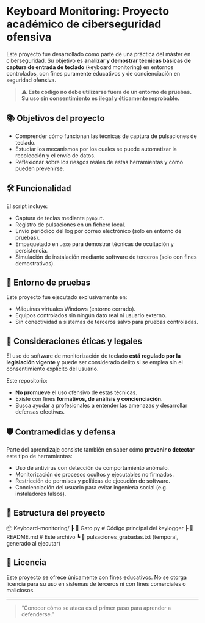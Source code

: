 # Keyboard Monitoring: Proyecto académico de ciberseguridad ofensiva

Este proyecto fue desarrollado como parte de una práctica del máster en ciberseguridad. Su objetivo es **analizar y demostrar técnicas básicas de captura de entrada de teclado** (keyboard monitoring) en entornos controlados, con fines puramente educativos y de concienciación en seguridad ofensiva.

> ⚠️ **Este código no debe utilizarse fuera de un entorno de pruebas. Su uso sin consentimiento es ilegal y éticamente reprobable.**

## 📚 Objetivos del proyecto

- Comprender cómo funcionan las técnicas de captura de pulsaciones de teclado.
- Estudiar los mecanismos por los cuales se puede automatizar la recolección y el envío de datos.
- Reflexionar sobre los riesgos reales de estas herramientas y cómo pueden prevenirse.

## 🛠️ Funcionalidad

El script incluye:

- Captura de teclas mediante `pynput`.
- Registro de pulsaciones en un fichero local.
- Envío periódico del log por correo electrónico (solo en entorno de pruebas).
- Empaquetado en `.exe` para demostrar técnicas de ocultación y persistencia.
- Simulación de instalación mediante software de terceros (solo con fines demostrativos).

## 🔬 Entorno de pruebas

Este proyecto fue ejecutado exclusivamente en:

- Máquinas virtuales Windows (entorno cerrado).
- Equipos controlados sin ningún dato real ni usuario externo.
- Sin conectividad a sistemas de terceros salvo para pruebas controladas.

## 🧭 Consideraciones éticas y legales

El uso de software de monitorización de teclado **está regulado por la legislación vigente** y puede ser considerado delito si se emplea sin el consentimiento explícito del usuario.

Este repositorio:

- **No promueve** el uso ofensivo de estas técnicas.
- Existe con fines **formativos, de análisis y concienciación**.
- Busca ayudar a profesionales a entender las amenazas y desarrollar defensas efectivas.

## 🛡️ Contramedidas y defensa

Parte del aprendizaje consiste también en saber cómo **prevenir o detectar** este tipo de herramientas:

- Uso de antivirus con detección de comportamiento anómalo.
- Monitorización de procesos ocultos y ejecutables no firmados.
- Restricción de permisos y políticas de ejecución de software.
- Concienciación del usuario para evitar ingeniería social (e.g. instaladores falsos).

## 📁 Estructura del proyecto

📦 Keyboard-monitoring/
┣ 📜 Gato.py # Código principal del keylogger
┣ 📜 README.md # Este archivo
┗ 📄 pulsaciones_grabadas.txt (temporal, generado al ejecutar)

## 📄 Licencia

Este proyecto se ofrece únicamente con fines educativos. No se otorga licencia para su uso en sistemas de terceros ni con fines comerciales o maliciosos.

---

> “Conocer cómo se ataca es el primer paso para aprender a defenderse.”
